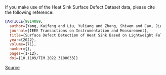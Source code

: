 If you make use of the Heat Sink Surface Defect Dataset data, please cite the following reference:

```bibtex
@ARTICLE{9814089,
  author={Yang, Kaifeng and Liu, Yuliang and Zhang, Shiwen and Cao, Jiajian},
  journal={IEEE Transactions on Instrumentation and Measurement}, 
  title={Surface Defect Detection of Heat Sink Based on Lightweight Fully Convolutional Network}, 
  year={2022},
  volume={71},
  number={},
  pages={1-12},
  doi={10.1109/TIM.2022.3188033}}

```

[Source](https://ieeexplore.ieee.org/document/9814089)
